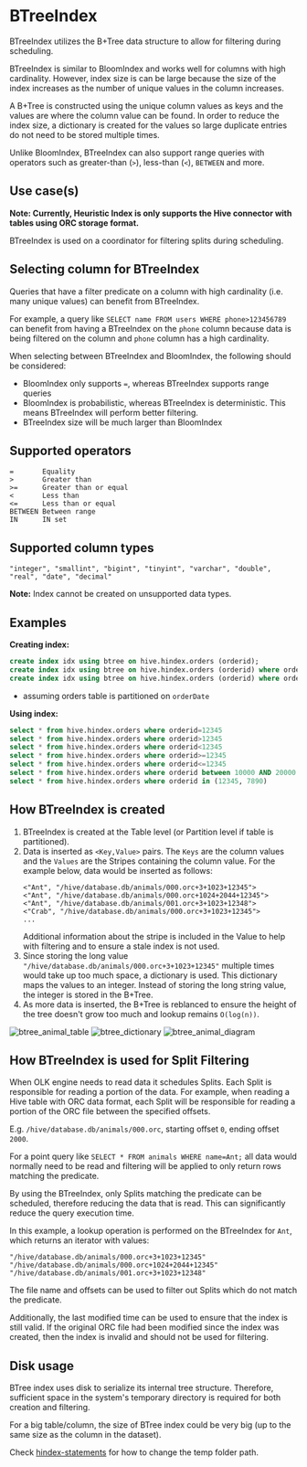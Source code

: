 # BTreeIndex

BTreeIndex utilizes the B+Tree data structure to allow for filtering during scheduling.

BTreeIndex is similar to BloomIndex and works well for columns with high cardinality.
However, index size is can be large because the size of the index increases as the number
of unique values in the column increases.

A B+Tree is constructed using the unique column values as keys and the values are where the column value can be found.
In order to reduce the index size, a dictionary is created for the values so large duplicate entries do not need to be stored multiple times.

Unlike BloomIndex, BTreeIndex can also support range queries with operators such as 
greater-than (`>`), less-than (`<`), `BETWEEN` and more.

## Use case(s)

**Note: Currently, Heuristic Index is only supports the Hive connector with 
tables using ORC storage format.**

BTreeIndex is used on a coordinator for filtering splits during scheduling.

## Selecting column for BTreeIndex

Queries that have a filter predicate on a column with
high cardinality (i.e. many unique values) can benefit from BTreeIndex.

For example, a query like `SELECT name FROM users WHERE phone>123456789`
can benefit from having a BTreeIndex on the `phone` column because 
data is being filtered on the column and `phone` column has a high cardinality.  

When selecting between BTreeIndex and BloomIndex, the following should be considered:
- BloomIndex only supports `=`, whereas BTreeIndex supports range queries
- BloomIndex is probabilistic, whereas BTreeIndex is deterministic. This means BTreeIndex will perform better filtering.
- BTreeIndex size will be much larger than BloomIndex

## Supported operators

    =       Equality
    >       Greater than
    >=      Greater than or equal
    <       Less than
    <=      Less than or equal
    BETWEEN Between range
    IN      IN set

## Supported column types
    "integer", "smallint", "bigint", "tinyint", "varchar", "double", "real", "date", "decimal"

**Note:** Index cannot be created on unsupported data types.

## Examples

**Creating index:**

```sql
create index idx using btree on hive.hindex.orders (orderid);
create index idx using btree on hive.hindex.orders (orderid) where orderDate='01-10-2020';
create index idx using btree on hive.hindex.orders (orderid) where orderDate in ('01-10-2020', '01-10-2020');
```

* assuming orders table is partitioned on `orderDate`

**Using index:**
```sql
select * from hive.hindex.orders where orderid=12345
select * from hive.hindex.orders where orderid>12345
select * from hive.hindex.orders where orderid<12345
select * from hive.hindex.orders where orderid>=12345
select * from hive.hindex.orders where orderid<=12345
select * from hive.hindex.orders where orderid between 10000 AND 20000
select * from hive.hindex.orders where orderid in (12345, 7890)
```

## How BTreeIndex is created

1. BTreeIndex is created at the Table level (or Partition level if table is partitioned).
2. Data is inserted as `<Key,Value>` pairs. The `Keys` are the column values and the `Values` are the Stripes containing the column value.
   For the example below, data would be inserted as follows:  
   ```
   <"Ant", "/hive/database.db/animals/000.orc+3+1023+12345">  
   <"Ant", "/hive/database.db/animals/000.orc+1024+2044+12345">  
   <"Ant", "/hive/database.db/animals/001.orc+3+1023+12348">  
   <"Crab", "/hive/database.db/animals/000.orc+3+1023+12345">
   ...
   ```
   Additional information about the stripe is included in the Value to help with filtering and to ensure a stale index is not used.
3. Since storing the long value `"/hive/database.db/animals/000.orc+3+1023+12345"` multiple times would take up too much space, a dictionary is used. This dictionary maps the values to an integer. Instead of storing the long string value, the integer is stored in the B+Tree.
4. As more data is inserted, the B+Tree is reblanced to ensure the height of the tree doesn't grow too much and lookup remains `O(log(n))`.

![btree_animal_table](../images/btree_animal_table.png)
![btree_dictionary](../images/btree_dictionary.png)
![btree_animal_diagram](../images/btree_animal_diagram.png)

## How BTreeIndex is used for Split Filtering

When OLK engine needs to read data it schedules Splits. Each Split is responsible for reading a portion of the data.
For example, when reading a Hive table with ORC data format, each Split will be responsible for reading a portion of the ORC file between the specified offsets.  

E.g. `/hive/database.db/animals/000.orc`, starting offset `0`, ending offset `2000`.

For a point query like `SELECT * FROM animals WHERE name=Ant;`
all data would normally need to be read and filtering will be applied to only return rows matching the predicate.

By using the BTreeIndex, only Splits matching the predicate can be scheduled, therefore reducing the data that is read.
This can significantly reduce the query execution time.

In this example, a lookup operation is performed on the BTreeIndex for `Ant`, which returns an iterator with values:
```
"/hive/database.db/animals/000.orc+3+1023+12345"
"/hive/database.db/animals/000.orc+1024+2044+12345"
"/hive/database.db/animals/001.orc+3+1023+12348"
```

The file name and offsets can be used to filter out Splits which do not match the predicate.

Additionally, the last modified time can be used to ensure that the index is still valid. If the original ORC file had been modified since the index was created, then the index is
invalid and should not be used for filtering.

## Disk usage

BTree index uses disk to serialize its internal tree structure. Therefore, sufficient space in the system's temporary directory is required for both creation and filtering.

For a big table/column, the size of BTree index could be very big (up to the same size as the column in the dataset).

Check [hindex-statements](./hindex-statements.md) for how to change the temp folder path.
